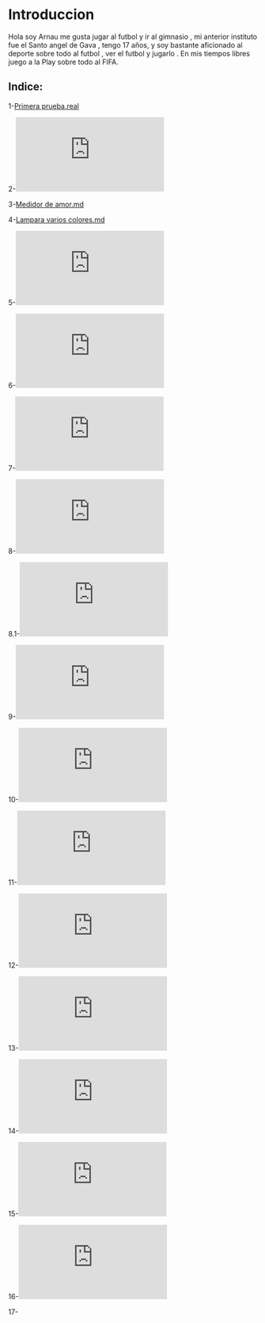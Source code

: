 # Introduccion 

Hola soy Arnau me gusta jugar al futbol y ir al gimnasio , mi anterior instituto fue el Santo angel de Gava , tengo 17 años, y soy bastante aficionado al deporte sobre todo al futbol , ver el futbol y jugarlo . En mis tiempos libres juego a la Play sobre todo al FIFA. 

## Indice:

1-[Primera prueba.real](https://github.com/aRnAu1012/arduino./blob/main/Primera%20prueba%20.md)

2-![Interfaz de nave.md](https://github.com/aRnAu1012/arduino./blob/main/interfaz%20de%20nave.md)

3-[Medidor de amor.md](https://github.com/aRnAu1012/arduino./blob/main/Medidor%20de%20Amor%20.MD)

4-[Lampara varios colores.md](https://github.com/aRnAu1012/arduino./blob/main/lampara%20varios%20colores.md)

5-![Indicador de estado de animo.MD](https://github.com/aRnAu1012/arduino./blob/main/Medidor%20de%20estado%20de%20animo.MD)

6-![Theremin.MD](https://github.com/aRnAu1012/arduino./blob/main/Theremin.MD)

7-![Instrumento del teclado](https://github.com/aRnAu1012/arduino./blob/main/instrumento%20del%20teclado.MD)

8-![Reloj de arena digital.md](https://github.com/aRnAu1012/arduino./blob/main/reloj%20de%20arena%20digital.md)

8.1-![Reloj de arena.md](https://github.com/aRnAu1012/arduino./blob/main/reloj%20de%20arena%20digital.md)

9-![Molinillo.md](https://github.com/aRnAu1012/arduino./blob/main/molinillo.md)

10-![Zootropo.md](https://github.com/aRnAu1012/arduino./blob/main/zootropo.md)

11-![Bola de cristal.md](https://github.com/aRnAu1012/arduino./blob/main/bola%20de%20cristal.md)

12-![Cerrojo de puerta.md](https://github.com/aRnAu1012/arduino./blob/main/cerrojo%20de%20puerta.md)

13-![Melodia.MD](https://github.com/aRnAu1012/arduino./blob/main/melodia.md)

14-![KY-015](https://github.com/aRnAu1012/arduino./blob/main/KY-015.MD)

15-![Campana sobre campana villancico](https://github.com/aRnAu1012/arduino./blob/main/Campana%20sobre%20campana.md)

16-![Sensor de humedad y temperatura](https://github.com/aRnAu1012/arduino./blob/main/Sensor%20de%20humedad%20y%20temperatura.md)

17-

